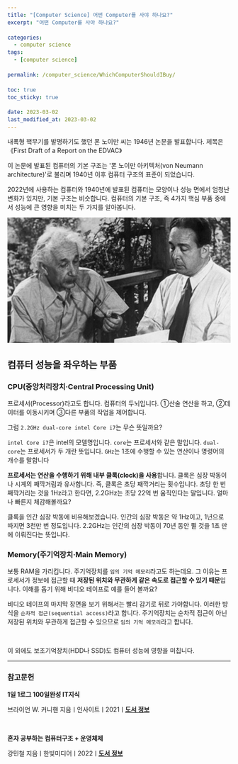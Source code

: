 ```yaml
---
title: "[Computer Science] 어떤 Computer를 사야 하나요?"
excerpt: "어떤 Computer를 사야 하나요?"

categories:
  - computer science
tags:
  - [computer science]

permalink: /computer_science/WhichComputerShouldIBuy/

toc: true
toc_sticky: true

date: 2023-03-02
last_modified_at: 2023-03-02
---
```


내폭형 핵무기를 발명하기도 했던 폰 노이만 씨는 1946년 논문을 발표합니다. 제목은《First Draft of a Report on the EDVAC》

이 논문에 발표된 컴퓨터의 기본 구조는 '폰 노이만 아키텍처(von Neumann architecture)'로 불리며 1940년 이후 컴퓨터 구조의 표준이 되었습니다.

2022년에 사용하는 컴퓨터와 1940년에 발표된 컴퓨터는 모양이나 성능 면에서 엄청난 변화가 있지만, 기본 구조는 비슷합니다. 컴퓨터의 기본 구조, 즉 4가지 핵심 부품 중에서 성능에 큰 영향을 미치는 두 가지를 알아봅니다.

![WhichComputerShouldIBuy](/assets/images/posts_img/WhichComputerShouldIBuy.png)

## 컴퓨터 성능을 좌우하는 부품

### CPU(중앙처리장치·Central Processing Unit)

프로세서(Processor)라고도 합니다. 컴퓨터의 두뇌입니다. ①산술 연산을 하고, ②데이터를 이동시키며 ③다른 부품의 작업을 제어합니다.

그럼 `2.2GHz dual-core intel Core i7`는 무슨 뜻일까요?

`intel Core i7`은 intel의 모델명입니다. `core`는 프로세서와 같은 말입니다. `dual-core`는 프로세서가 두 개란 뜻입니다. `GHz`는 1초에 수행할 수 있는 연산이나 명령어의 개수를 말합니다

**프로세서는 연산을 수행하기 위해 내부 클록(clock)을 사용**합니다. 클록은 심장 박동이나 시계의 째깍거림과 유사합니다. 즉, 클록은 초당 째깍거리는 횟수입니다. 초당 한 번 째깍거리는 것을 1Hz라고 한다면, 2.2GHz는 초당 22억 번 움직인다는 말입니다. 얼마나 빠른지 체감해볼까요?

클록을 인간 심장 박동에 비유해보겠습니다. 인간의 심장 박동은 약 1Hz이고, 1년으로 따지면 3천만 번 정도입니다. 2.2GHz는 인간의 심장 박동이 70년 동안 뛸 것을 1초 만에 이뤄진다는 뜻입니다.

### Memory(주기억장치·Main Memory)

보통 RAM을 가리킵니다. 주기억장치를 `임의 기억 메모리`라고도 하는데요. 그 이유는 프로세서가 정보에 접근할 때 **저장된 위치와 무관하게 같은 속도로 접근할 수 있기 때문**입니다. 이해를 돕기 위해 비디오 테이프로 예를 들어 볼까요?

비디오 테이프의 마지막 장면을 보기 위해서는 빨리 감기로 뒤로 가야합니다. 이러한 방식을 `순차적 접근(sequential access)`라고 합니다. 주기억장치는 순차적 접근이 아닌 저장된 위치와 무관하게 접근할 수 있으므로 `임의 기억 메모리`라고 합니다.

<br>

이 외에도 보조기억장치(HDD나 SSD)도 컴퓨터 성능에 영향을 미칩니다.

---

### 참고문헌

**1일 1로그 100일완성 IT지식**

브라이언 W. 커니핸 지음ㅣ인사이트ㅣ2021ㅣ[**도서 정보**](https://product.kyobobook.co.kr/detail/S000001033125)

<br>

**혼자 공부하는 컴퓨터구조 + 운영체제**

강민철 지음ㅣ한빛미디어ㅣ2022ㅣ[**도서 정보**](https://product.kyobobook.co.kr/detail/S000061584886)
